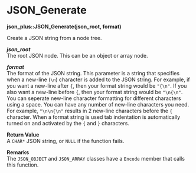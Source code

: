 # JSON_Generate

**json_plus::JSON_Generate(json_root, format)**

Create a JSON string from a node tree.

***json_root***  
The root JSON node. This can be an object or array node.

***format***  
The format of the JSON string. This parameter is a string that specifies when a new-line (`\n`) character is added to the JSON string. For example, if you want a new-line after `{`, then your format string would be `"{\n"`. If you also want a new-line before `{`, then your format string would be `"\n{\n"`. You can seperate new-line character formatting for different characters using a space. You can have any number of new-line characters you need. For example, `"\n\n{\n"` results in 2 new-line characters before the `{` character. When a format string is used tab indentation is automatically turned on and activated by the `{` and `}` characters.

**Return Value**  
A `CHAR*` JSON string, or `NULL` if the function fails.

**Remarks**  
The `JSON_OBJECT` and `JSON_ARRAY` classes have a `Encode` member that calls this function.
